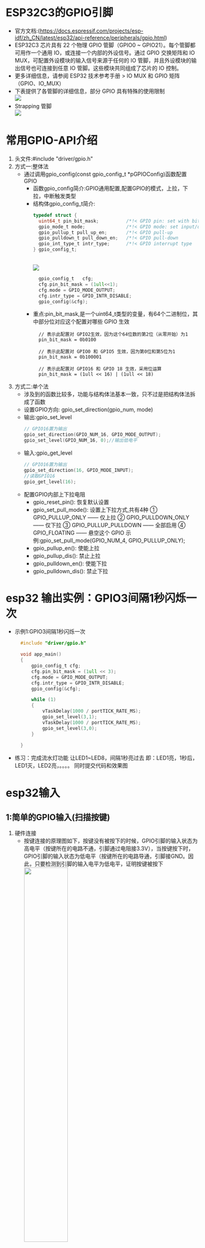 # ESP32C3的GPIO引脚
   * 官方文档:(https://docs.espressif.com/projects/esp-idf/zh_CN/latest/esp32/api-reference/peripherals/gpio.html)
   * ESP32C3 芯片具有 22 个物理 GPIO 管脚（GPIO0 ~ GPIO21）。每个管脚都可用作一个通用 IO，或连接一个内部的外设信号。通过 GPIO 交换矩阵和 IO MUX，可配置外设模块的输入信号来源于任何的 IO 管脚，并且外设模块的输出信号也可连接到任意 IO 管脚。这些模块共同组成了芯片的 IO 控制。
   * 更多详细信息，请参阅 ESP32 技术参考手册 > IO MUX 和 GPIO 矩阵（GPIO、IO_MUX）
   * 下表提供了各管脚的详细信息，部分 GPIO 具有特殊的使用限制
    <br><img src="img/c3_gpio.png">
   * Strapping 管脚
    <br><img src="img/strap_pin.png">
# 常用GPIO-API介绍
   1. 头文件:#include "driver/gpio.h"
   2. 方式一:整体法
      * 通过调用gpio_config(const gpio_config_t *pGPIOConfig)函数配置GPIO
        * 函数gpio_config简介:GPIO通用配置,配置GPIO的模式，上拉，下拉，中断触发类型
        * 结构体gpio_config_t简介:
          ```c
          typedef struct {
            uint64_t pin_bit_mask;          /*!< GPIO pin: set with bit mask, each bit maps to a GPIO */
            gpio_mode_t mode;               /*!< GPIO mode: set input/output mode                     */
            gpio_pullup_t pull_up_en;       /*!< GPIO pull-up                                         */
            gpio_pulldown_t pull_down_en;   /*!< GPIO pull-down                                       */
            gpio_int_type_t intr_type;      /*!< GPIO interrupt type                                  */
          } gpio_config_t;

          ```
            <br><img src="img/gpio_config_t.png">
          ```c 示例
            gpio_config_t   cfg;
            cfg.pin_bit_mask = (1ull<<1);
            cfg.mode = GPIO_MODE_OUTPUT;
            cfg.intr_type = GPIO_INTR_DISABLE;
            gpio_config(&cfg);
          ```
        * 重点:pin_bit_mask,是一个uint64_t类型的变量，有64个二进制位，其中部分位对应这个配置对哪些 GPIO 生效
          ```
            // 表示此配置对 GPIO2生效，因为这个64位数的第2位（从零开始）为1
            pin_bit_mask = 0b0100

            // 表示此配置对 GPIO0 和 GPIO5 生效，因为第0位和第5位为1
            pin_bit_mask = 0b100001

            // 表示此配置对 GPIO16 和 GPIO 18 生效，采用位运算
            pin_bit_mask = (1ull << 16) | (1ull << 18)

          ```
   3. 方式二:单个法
      * 涉及到的函数比较多，功能与结构体法基本一致，只不过是把结构体法拆成了函数
      * 设置GPIO方向: gpio_set_direction(gpio_num, mode)
      * 输出:gpio_set_level
        ```c
        // GPIO16置为输出
        gpio_set_direction(GPIO_NUM_16, GPIO_MODE_OUTPUT);
        gpio_set_level(GPIO_NUM_16, 0);//输出低电平
        ```
      * 输入:gpio_get_level
        ```c
        // GPIO16置为输出
        gpio_set_direction(16, GPIO_MODE_INPUT);
        //读取GPIO16
        gpio_get_level(16); 
        ```
      * 配置GPIO内部上下拉电阻 
        * gpio_reset_pin():  恢复默认设置
        * gpio_set_pull_mode(): 设置上下拉方式,共有4种
            ① GPIO_PULLUP_ONLY —— 仅上拉
            ② GPIO_PULLDOWN_ONLY —— 仅下拉
            ③ GPIO_PULLUP_PULLDOWN —— 全部启用
            ④ GPIO_FLOATING —— 悬空这个 GPIO
            示例:gpio_set_pull_mode(GPIO_NUM_4, GPIO_PULLUP_ONLY);
        * gpio_pullup_en(): 使能上拉
        * gpio_pullup_dis(): 禁止上拉
        * gpio_pulldown_en(): 使能下拉
        * gpio_pulldown_dis(): 禁止下拉
# esp32 输出实例：GPIO3间隔1秒闪烁一次
* 示例1:GPIO3间隔1秒闪烁一次
  ```c 
    #include "driver/gpio.h"

    void app_main()
    {
        gpio_config_t cfg;
        cfg.pin_bit_mask = (1ull << 3);
        cfg.mode = GPIO_MODE_OUTPUT;
        cfg.intr_type = GPIO_INTR_DISABLE;
        gpio_config(&cfg);

        while (1)
        {
            vTaskDelay(1000 / portTICK_RATE_MS);
            gpio_set_level(3,1);
            vTaskDelay(1000 / portTICK_RATE_MS);
            gpio_set_level(3,0);
        }
        
    }
  ```
*  练习：完成流水灯功能
      让LED1~LED8，间隔1秒亮过去
      即：LED1亮，1秒后，LED1灭，LED2亮，。。。。
      同时提交代码和效果图
# esp32输入
## 1:简单的GPIO输入(扫描按键)
 1. 硬件连接
    * 按键连接的原理图如下，按键没有被按下的时候，GPIO引脚的输入状态为高电平（按键所在的电路不通，引脚通过电阻接3.3V），当按键按下时，GPIO引脚的输入状态为低电平（按键所在的电路导通，引脚接GND。因此，只要检测到引脚的输入电平为低电平，证明按键被按下
     <br><img src="img\button.png" width=50%>
 2. 获取GPIO口输出电平函数：int gpio_get_level(gpio_num_t gpio_num);
 3. 实例：按下按键,灯亮,放开按键,灯灭
 ```c
    #include "driver/gpio.h"
    #define BTN1 0
    void app_main()
    {
        gpio_config_t cfg;
        cfg.pin_bit_mask = (1ull << 3);
        cfg.mode = GPIO_MODE_OUTPUT;
        gpio_config(&cfg);

        cfg.pin_bit_mask = (1ull << BTN1);
        cfg.mode = GPIO_MODE_INPUT;
        cfg.pull_up_en = GPIO_PULLUP_ENABLE;
        cfg.pull_down_en = GPIO_PULLDOWN_DISABLE;
        cfg.intr_type = GPIO_INTR_DISABLE;
        gpio_config(&cfg);

        while (1)
        {
            if(gpio_get_level((gpio_num_t)BTN1) == 0){
                gpio_set_level(3,0);
            }else{
                gpio_set_level(3,1);
            }
            vTaskDelay(100 / portTICK_RATE_MS);
        }
        
    }
 ```
 4. GPIO输入练习1(简易扫描按键)
    //按下按键,灯亮,放开按键,灯灭
    //GP16 -> key
    //GP17 -> LED 
## 2：按键消抖
 1. 按键消抖
    * 那么为什么要消抖呢?这是有历史原因的 (使用触摸就不用消抖了,因为它也没办法抖😏),具体原因如下所示
    * 按键消抖通常的按键所用开关为机械弹性开关，当机械触点断开、闭合时，由于机械触点的弹性作用，一个按键开关在闭合时不会马上稳定地接通，在断开时也不会一下子断开。因而在闭合及断开的瞬间均伴随有一连串的抖动，为了不产生这种现象而作的措施就是按键消抖.(出自<百度百科>) 
        <br><img src="img/key.png"> 
 2. GPIO输入练习2(完善扫描按键)
    按一下按键，LED灯亮，再按一下，LED灯灭
 3. 按键示例:添加按键消抖
    ```c
        void initKey(){
            gpio_config_t cfg={0};
            cfg.pin_bit_mask = (1ull << BTN1 | 1ull << BTN2);
            cfg.mode = GPIO_MODE_INPUT;
            cfg.pull_up_en = GPIO_PULLUP_ENABLE;
            cfg.pull_down_en = GPIO_PULLDOWN_DISABLE;
            cfg.intr_type = GPIO_INTR_DISABLE;
            gpio_config(&cfg);
        }
        uint32_t getKey(gpio_num_t btn)
        {
            if(gpio_get_level((gpio_num_t)btn) == 0){
                vTaskDelay(pdMS_TO_TICKS(20));
                if(gpio_get_level((gpio_num_t)btn) == 0){
                    while(1){
                        if(gpio_get_level((gpio_num_t)btn))
                            break;    
                    }
                    INFO("key down");
                    return btn;
                }
            }  
            return 0;
        }
    ```  
 4. 完善按键:完善重复触发
    上面的示例是一直等到按键抬起来防止重复触发,但是用户体验比较差.下面来改进一下
    ```c
        void initKey()
        {
            gpio_config_t cfg = {0};
            cfg.pin_bit_mask = (1ull << BTN1);
            cfg.mode = GPIO_MODE_INPUT;
            cfg.pull_up_en = GPIO_PULLUP_ENABLE;
            cfg.pull_down_en = GPIO_PULLDOWN_DISABLE;
            cfg.intr_type = GPIO_INTR_DISABLE;
            gpio_config(&cfg);
        }
        uint8_t keyUp = 1;
        uint32_t getKey(gpio_num_t btn)
        {
            if (gpio_get_level((gpio_num_t)btn) == 0) {
                vTaskDelay(pdMS_TO_TICKS(20));
                if (gpio_get_level((gpio_num_t)btn) == 0) {
                    // while (1) {
                    //     if (gpio_get_level((gpio_num_t)btn))
                    //         break;
                    // }
                    //INFO("key down");
                    if(keyUp == 1){
                        keyUp = 0;
                        return btn;
                    }
                    return 0;
                }
            }
            keyUp = 1;
            return 0;
        }
    ``` 
## 3:中断输入(实用的按键)
 1. 概念：具体的中断见[](esp32中断.md)
   程序执行过程中CPU会遇到一些特殊情况，是正在执行的程序被“中断”，cpu中止原来正在执行的程序，转到处理异常情况或特殊事件的程序去执行，结束后再返回到原被中止的程序处(断点)继续执行
 2. 中断的类型：
   程序执行被"中断“的事件(在硬件层面)有两类
      内部异常：在CPU内部发生的意外事件或特殊事件
      外部中断：在CPU外部发生的特殊事件,通过“中断请求“信号向CPU请求处理。
 3. 异常和中断的处理
    发生异常和中断事件后，系统将进入OS内核态对相应事件进行处理，即改变处理器状态(用户态->内核态)
    <br><img src="img\int.png" width=80%>
 4. 中断相关的API
    1. gpio_install_isr_service
        安装GPIO ISR服务的驱动，开启每个引脚GPIO中断处理程序 。
        这个函数与gpio_isr_register()不兼容。如果使用这个函数，ISR服务将提供一个全局GPIO ISR，并且通过gpio_isr_handler_add()函数注册单个的pin处理程序。
    2. gpio_uninstall_isr_service
        卸载GPIO ISR服务的驱动，释放相关资源
    3. gpio_isr_handler_add
        为GPIO引脚添加中断处理回调函数。
        ISR处理程序不再需要用IRAM_ATTR来声明，除非你在gpio_install_isr_service()中分配ISR时传递了ESP_INTR_FLAG_IRAM标志。
        这个ISR处理程序将从ISR中调用。因此存在一个堆栈大小限制(可在menuconfig中配置为“ISR堆栈大小”)。
    4. gpio_isr_handler_remove
        删除GPIO引脚的中断处理回调函数
    5. gpio_intr_enable
        使能GPIO中断
    6. gpio_intr_disable
        关闭GPIO中断
    7. gpio_isr_register
        统一为所有的GPIO口注册一个全局的ISR，即任何的GPIO中断触发，都会调用该中断处理函数
 5. 步骤
    * 1. IO设置：输入/上下拉/边沿类型 gpio_config();
    * 2. 设置中断优先级：gpio_install_isr_service()
    * 3. 添加一个中断：gpio_isr_handler_add(BTN_PIN,btn_isr_handle,(void *)BTN_PIN);
    * 4. 处理中断函数：void btn_isr_handle(void *arg) 
 6. 中断实例:实现功能：按键按下，LED灯亮，放开，LED灭
   ```c
   /**
    * 实现功能：按键按下，LED灯亮，放开，LED灭
    **/
    #define BTN_PIN 16
    #define LED_PIN 17

    void btn_isr_handle(void *arg)
    {
        int level = gpio_get_level(BTN_PIN);
        gpio_set_level(LED_PIN,!level);
    }

    void app_main(void)
    {
        gpio_config_t pGPIOConfig;
        pGPIOConfig.pin_bit_mask = 1ull<<LED_PIN;
        pGPIOConfig.mode = GPIO_MODE_OUTPUT;
        gpio_config(&pGPIOConfig);

        pGPIOConfig.pin_bit_mask = 1ull<<BTN_PIN;
        pGPIOConfig.mode = GPIO_MODE_INPUT;
        pGPIOConfig.pull_up_en = GPIO_PULLUP_ENABLE;
        pGPIOConfig.pull_down_en = GPIO_PULLDOWN_DISABLE;
        pGPIOConfig.intr_type = GPIO_INTR_ANYEDGE;
        gpio_config(&pGPIOConfig);

        gpio_install_isr_service(ESP_INTR_FLAG_LEVEL1);
        gpio_isr_handler_add(BTN_PIN,btn_isr_handle,(void *)BTN_PIN);

    }

   ```
## 按键长短按的实现 
   1. 预备知识: 
     1. [任务](task.md)
     2. [队列](queue.md)
     3. xTaskGetTickCount() 获取系统当前运行的时钟节拍数
   2. 思路
     1. 设置按键上升沿或者下降沿中断
     2. 进入中断后,发送信号量
     3. 开启一个线程或者在主循环中接收信号量,当接收到信号量后,读取IO电平
        (因为中断中不允许做日志打印等比较耗时的操作。我们实际应用中把日志去掉的话，完全在中断中直接做判断)
        1. 如果是低电平，则直接抛出“按键短按”，并记下当前的tick
        2. 如果是高电平，则判断当前的tick和之前的tick的差值是否大于阈值
            * 如果是，则抛出“按键长按”
     4. 该方式的好处：中断比较省CPU
     5. 该方式的劣处：只能在按键放开的时候，才能抛出“按键长按”，用户体验不是很好
   3. 步骤
     1. GPIO设为输入/双边沿触发/上拉:gpio_config();
     2. 设置中断优先级：gpio_install_isr_service()
     3.  添加一个按键中断：gpio_isr_handler_add(BTN_PIN,btn_isr_handle,(void *)BTN_PIN);
     4.  新建一个中断函数：void btn_isr_handle(void *arg)
         用xQueueSendFromISR()发送信号量
     5.  在主循环中接收信号量(用xQueueReceive()),当有信号量到达时,读取IO电平
        1. 如果是低电平，则直接抛出“按键短按”，并记下当前的tick(用xTaskGetTickCount())
        2. 如果是高电平，则判断当前的tick和之前的tick的差值是否大于阈值
            * 如果是，则抛出“按键长按” 
     6.  注意:以上步骤没有考虑消抖问题 
   4. 代码实现 
   ```c
    /**
    * 1. 设为输入：gpio_config();
    * 2. 设置中断优先级：gpio_install_isr_service()
    * 3. 添加一个中断：gpio_isr_handler_add(BTN_PIN,btn_isr_handle,(void *)BTN_PIN);
    * 4. 处理中断函数：void btn_isr_handle(void *arg)
    * 5. 队列的使用：在中断中发送信号，在外部接收信号
    *      #include "freertos/queue.h"
    *      static xQueueHandle btnQuene = NULL;
    *      btnQuene = xQueueCreate(10,sizeof(uint32_t));
    *      xQueueReceive(btnQuene, &btnNum, portMAX_DELAY);
    *      xQueueSendFromISR(btnQuene, &arg,NULL );
    * 6. 长按的判断：当按下时，记下现在的ticks,当抬起时判断是否是长按
    *       #include "sys/time.h"
    *       xTaskGetTickCount();
    *       
    **/
    #define BTN_PIN 16
    #define BTN2_PIN 17
    #define LED_PIN 18

    static xQueueHandle btnQuene = NULL;

    void btn_isr_handle(void *arg)
    {
        int level = gpio_get_level(BTN_PIN);
        gpio_set_level(LED_PIN,!level);
        xQueueSendFromISR(btnQuene, &arg,NULL );
    }

    void app_main(void)
    {
        gpio_config_t pGPIOConfig={0};
        pGPIOConfig.pin_bit_mask = 1ull<<LED_PIN;
        pGPIOConfig.mode = GPIO_MODE_OUTPUT;
        gpio_config(&pGPIOConfig);

        pGPIOConfig.pin_bit_mask = 1ull<<BTN_PIN | 1ull<<BTN2_PIN;
        pGPIOConfig.mode = GPIO_MODE_INPUT;
        pGPIOConfig.pull_up_en = GPIO_PULLUP_ENABLE;
        pGPIOConfig.pull_down_en = GPIO_PULLDOWN_DISABLE;
        pGPIOConfig.intr_type = GPIO_INTR_ANYEDGE;
        gpio_config(&pGPIOConfig);

        gpio_install_isr_service(ESP_INTR_FLAG_LEVEL1);
        gpio_isr_handler_add(BTN_PIN,btn_isr_handle,(void *)BTN_PIN);
        gpio_isr_handler_add(BTN2_PIN,btn_isr_handle,(void *)BTN2_PIN);

        btnQuene = xQueueCreate(10,sizeof(uint32_t));
        while(1){
            uint32_t btnNum;
            static uint32_t ticks = 0;
            xQueueReceive(btnQuene, &btnNum, portMAX_DELAY);
            int level = gpio_get_level(btnNum);
            if(level == 0){
                printf("down\n");
                ticks = xTaskGetTickCount(); 
            }else{
              if(xTaskGetTickCount() - ticks > (1000 * 1/ portTICK_RATE_MS))
                    printf("long press\n");
            }
            printf("btnNum:%d,level:%d\n", btnNum, level);
        }

    }
   ```
   5. 完善消抖
      1. 思路:
         1. 定义二个变量int shortPressTicks=0,longPressTicks=0;用于短按的消抖及长按的消抖
         2. 在判断是短按之前,先判断和上次按下的间隔是不是超过100ms,超过的话,认为是一次有效的短按,并更新ticks
         3. 在判断是长按之前,先判断和上次按下的间隔是不是超过1s,超过的话,认为是一次有效的长按,并更新ticks
      2. 实现:
        ```c
            #define BTN_PIN 16
            #define BTN2_PIN 17
            #define LED_PIN 18

            static xQueueHandle btnQuene = NULL;

            void btn_isr_handle(void *arg)
            {
                int level = gpio_get_level(BTN_PIN);
                gpio_set_level(LED_PIN,!level);
                xQueueSendFromISR(btnQuene, &arg,NULL );
            }

            void app_main(void)
            {
                gpio_config_t pGPIOConfig={0};
                pGPIOConfig.pin_bit_mask = 1ull<<LED_PIN;
                pGPIOConfig.mode = GPIO_MODE_OUTPUT;
                gpio_config(&pGPIOConfig);

                pGPIOConfig.pin_bit_mask = 1ull<<BTN_PIN | 1ull<<BTN2_PIN;
                pGPIOConfig.mode = GPIO_MODE_INPUT;
                pGPIOConfig.pull_up_en = GPIO_PULLUP_ENABLE;
                pGPIOConfig.pull_down_en = GPIO_PULLDOWN_DISABLE;
                pGPIOConfig.intr_type = GPIO_INTR_ANYEDGE;
                gpio_config(&pGPIOConfig);

                gpio_install_isr_service(ESP_INTR_FLAG_LEVEL1);
                gpio_isr_handler_add(BTN_PIN,btn_isr_handle,(void *)BTN_PIN);
                gpio_isr_handler_add(BTN2_PIN,btn_isr_handle,(void *)BTN2_PIN);

                btnQuene = xQueueCreate(10,sizeof(uint32_t));
                int downTicks=0,longTicks=0;
                while(1){
                    uint32_t btnNum;
                    static uint32_t ticks = 0;
                    xQueueReceive(btnQuene, &btnNum, portMAX_DELAY);
                    int level = gpio_get_level(btnNum);
                    if(level == 0){
                        ticks = xTaskGetTickCount(); 
                        if(ticks - downTicks > (100 / portTICK_PERIOD_MS)){
                            printf("down,%d\n",ticks);
                            downTicks = ticks;
                        }
                    }else{
                    //printf("%d,%d,%d\n",xTaskGetTickCount(),ticks,(1000 * 1/ portTICK_RATE_MS));  
                    if(xTaskGetTickCount() - ticks > (1000 * 1/ portTICK_RATE_MS)){
                            if(xTaskGetTickCount() - longTicks > (1000 * 1/ portTICK_RATE_MS))
                            {
                                longTicks = xTaskGetTickCount();
                                printf("long press\n");
                            }
                    }
                    }
                    //printf("btnNum:%d,level:%d\n", btnNum, level);
                }

            }
        ```
 ## 长短按练习
  * 按键短按，LED为1秒间隔闪烁
  * 按键长按，LED为5秒间隔闪烁
 